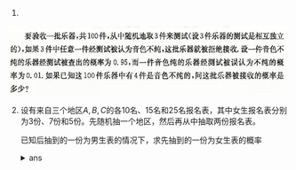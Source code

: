 1.
![](2019-09-22-09-40-15.png)

2. 设有来自三个地区$A,B,C$的各10名、15名和25名报名表，其中女生报名表分别为3份、7份和5份。先随机抽一个地区，然后再从中抽取两份报名表。

   已知后抽到的一份为男生表的情况下，求先抽到的一份为女生表的概率

   <details>
   <summary>ans</summary>
   $\dfrac{20}{61}$
   </details>